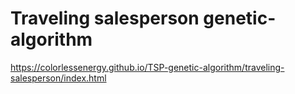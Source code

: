 # Traveling salesperson genetic-algorithm

https://colorlessenergy.github.io/TSP-genetic-algorithm/traveling-salesperson/index.html
